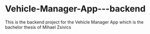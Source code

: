 # Vehicle-Manager-App---backend
This is the backend project for the Vehicle Manager App which is the bachelor thesis of Mihael Zsivics
